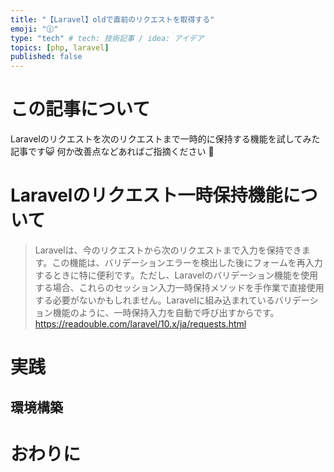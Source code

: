 ```yaml
---
title: "【Laravel】oldで直前のリクエストを取得する"
emoji: "🕧"
type: "tech" # tech: 技術記事 / idea: アイデア
topics: [php, laravel]
published: false
---
```


# この記事について

Laravelのリクエストを次のリクエストまで一時的に保持する機能を試してみた記事です😺
何か改善点などあればご指摘ください 🙏

# Laravelのリクエスト一時保持機能について

> Laravelは、今のリクエストから次のリクエストまで入力を保持できます。この機能は、バリデーションエラーを検出した後にフォームを再入力するときに特に便利です。ただし、Laravelのバリデーション機能を使用する場合、これらのセッション入力一時保持メソッドを手作業で直接使用する必要がないかもしれません。Laravelに組み込まれているバリデーション機能のように、一時保持入力を自動で呼び出すからです。
https://readouble.com/laravel/10.x/ja/requests.html




# 実践

## 環境構築

## 


# おわりに
